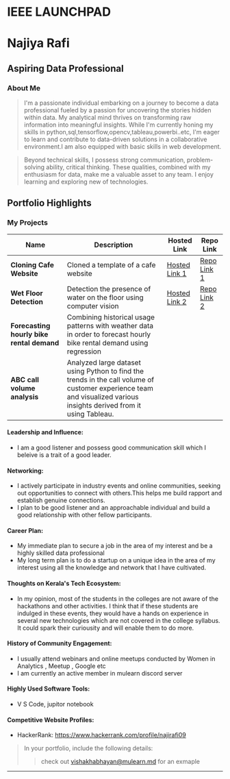 # IEEE LAUNCHPAD 
# Najiya Rafi
## Aspiring Data Professional

### About Me

> I'm a passionate individual embarking on a journey to become a data professional fueled by a passion for uncovering the stories hidden within data. My analytical mind thrives on transforming raw information into meaningful insights. While I'm currently honing my skills in python,sql,tensorflow,opencv,tableau,powerbi..etc, I'm eager to learn and contribute to data-driven solutions in a collaborative environment.I am also equipped with basic skills in web development.

>Beyond technical skills, I possess strong communication, problem-solving ability, critical thinking. These qualities, combined with my enthusiasm for data, make me a valuable asset to any team. I enjoy learning and exploring new of technologies.

## Portfolio Highlights

### My Projects

| Name                     | Description                                                        | Hosted Link                          | Repo Link                                                                                  |
| ------------------------ | ------------------------------------------------------------------ | ------------------------------------ | ------------------------------------------------------------------------------------------ |
| **Cloning Cafe Website** | Cloned a template of a cafe website                                | [Hosted Link 1](https://example.com) | [Repo Link 1](https://github.com/Najiyarafi/Cafe-Website.git)                              |
| **Wet Floor Detection**  | Detection the presence of water on the floor using computer vision | [Hosted Link 2](https://example.com) | [Repo Link 2](https://github.com/Najiyarafi/Wet-floor-detection-using-computer-vision.git) |
| **Forecasting hourly bike rental demand** | Combining historical usage patterns with weather data in order to forecast hourly bike rental demand using regression |     |     |
|**ABC call volume analysis** | Analyzed large dataset using Python to find the trends in the call volume of customer experience team and visualized various insights derived from it using Tableau. |   |    |
#### Leadership and Influence:

- I am a good listener and possess good communication skill which I beleive is a trait of a good leader.

#### Networking:

- I actively participate in industry events and online communities, seeking out opportunities to connect with others.This helps me build rapport and establish genuine connections.
- I plan to be good listener and an approachable individual and build a good relationship with other fellow participants.

#### Career Plan:

- My immediate plan to secure a job in the area of my interest and be a highly skilled data professional
- My long term plan is to do a startup on a unique idea in the area of my interest using all the knowledge and network that I have cultivated.

#### Thoughts on Kerala's Tech Ecosystem:

- In my opinion, most of the students in the colleges are not aware of the hackathons and other activities. I think that if these students are indulged in these events, they would have a hands on experience in several new technologies which are not covered in the college syllabus. It could spark their curiousity and will enable them to do more.

#### History of Community Engagement:

- I usually attend webinars and online meetups conducted by Women in Analytics , Meetup , Google etc
- I am currently an active member in mulearn discord server

#### Highly Used Software Tools:

- V S Code, jupitor notebook

#### Competitive Website Profiles:

- HackerRank: https://www.hackerrank.com/profile/najirafi09

> In your portfolio, include the following details:
>
> > check out [vishakhabhayan@mulearn.md](./profiles/vishakhabhayan@mulearn.md) for an exmaple

---






























